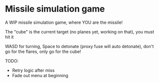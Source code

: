 # Missile simulation game
A WIP missile simulation game, where YOU are the missile!

The "cube" is the current target (no planes yet, working on that), you must hit it

WASD for turning, Space to detonate (proxy fuse will auto detonate), don't go for the flares, only go for the cube! 

TODO:
- Retry logic after miss
- Fade out menu at beginning